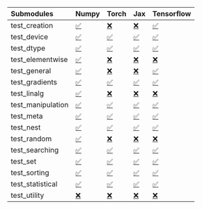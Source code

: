 | Submodules        | Numpy                                                                                                                           | Torch                                                                                                                           | Jax                                                                                                                             | Tensorflow                                                                                                                      |
|:------------------|:--------------------------------------------------------------------------------------------------------------------------------|:--------------------------------------------------------------------------------------------------------------------------------|:--------------------------------------------------------------------------------------------------------------------------------|:--------------------------------------------------------------------------------------------------------------------------------|
| test_creation     | <a href="https://github.com/unifyai/ivy/runs/8159143586?check_suite_focus=true" rel="noopener noreferrer" target="_blank">✅</a> | <a href="https://github.com/unifyai/ivy/runs/8159145602?check_suite_focus=true" rel="noopener noreferrer" target="_blank">❌</a> | <a href="https://github.com/unifyai/ivy/runs/8159147864?check_suite_focus=true" rel="noopener noreferrer" target="_blank">❌</a> | <a href="https://github.com/unifyai/ivy/runs/8159150001?check_suite_focus=true" rel="noopener noreferrer" target="_blank">✅</a> |
| test_device       | <a href="https://github.com/unifyai/ivy/runs/8159143708?check_suite_focus=true" rel="noopener noreferrer" target="_blank">✅</a> | <a href="https://github.com/unifyai/ivy/runs/8159145740?check_suite_focus=true" rel="noopener noreferrer" target="_blank">✅</a> | <a href="https://github.com/unifyai/ivy/runs/8159147978?check_suite_focus=true" rel="noopener noreferrer" target="_blank">✅</a> | <a href="https://github.com/unifyai/ivy/runs/8159150142?check_suite_focus=true" rel="noopener noreferrer" target="_blank">✅</a> |
| test_dtype        | <a href="https://github.com/unifyai/ivy/runs/8159143841?check_suite_focus=true" rel="noopener noreferrer" target="_blank">✅</a> | <a href="https://github.com/unifyai/ivy/runs/8159145870?check_suite_focus=true" rel="noopener noreferrer" target="_blank">✅</a> | <a href="https://github.com/unifyai/ivy/runs/8159148152?check_suite_focus=true" rel="noopener noreferrer" target="_blank">✅</a> | <a href="https://github.com/unifyai/ivy/runs/8159150242?check_suite_focus=true" rel="noopener noreferrer" target="_blank">✅</a> |
| test_elementwise  | <a href="https://github.com/unifyai/ivy/runs/8159143998?check_suite_focus=true" rel="noopener noreferrer" target="_blank">✅</a> | <a href="https://github.com/unifyai/ivy/runs/8159146066?check_suite_focus=true" rel="noopener noreferrer" target="_blank">❌</a> | <a href="https://github.com/unifyai/ivy/runs/8159148277?check_suite_focus=true" rel="noopener noreferrer" target="_blank">❌</a> | <a href="https://github.com/unifyai/ivy/runs/8159150382?check_suite_focus=true" rel="noopener noreferrer" target="_blank">❌</a> |
| test_general      | <a href="https://github.com/unifyai/ivy/runs/8159144146?check_suite_focus=true" rel="noopener noreferrer" target="_blank">✅</a> | <a href="https://github.com/unifyai/ivy/runs/8159146207?check_suite_focus=true" rel="noopener noreferrer" target="_blank">❌</a> | <a href="https://github.com/unifyai/ivy/runs/8159148402?check_suite_focus=true" rel="noopener noreferrer" target="_blank">❌</a> | <a href="https://github.com/unifyai/ivy/runs/8159150496?check_suite_focus=true" rel="noopener noreferrer" target="_blank">✅</a> |
| test_gradients    | <a href="https://github.com/unifyai/ivy/runs/8159144301?check_suite_focus=true" rel="noopener noreferrer" target="_blank">✅</a> | <a href="https://github.com/unifyai/ivy/runs/8159146394?check_suite_focus=true" rel="noopener noreferrer" target="_blank">✅</a> | <a href="https://github.com/unifyai/ivy/runs/8159148559?check_suite_focus=true" rel="noopener noreferrer" target="_blank">✅</a> | <a href="https://github.com/unifyai/ivy/runs/8159150635?check_suite_focus=true" rel="noopener noreferrer" target="_blank">✅</a> |
| test_linalg       | <a href="https://github.com/unifyai/ivy/runs/8159144427?check_suite_focus=true" rel="noopener noreferrer" target="_blank">✅</a> | <a href="https://github.com/unifyai/ivy/runs/8159146523?check_suite_focus=true" rel="noopener noreferrer" target="_blank">❌</a> | <a href="https://github.com/unifyai/ivy/runs/8159148683?check_suite_focus=true" rel="noopener noreferrer" target="_blank">❌</a> | <a href="https://github.com/unifyai/ivy/runs/8159150774?check_suite_focus=true" rel="noopener noreferrer" target="_blank">❌</a> |
| test_manipulation | <a href="https://github.com/unifyai/ivy/runs/8159144546?check_suite_focus=true" rel="noopener noreferrer" target="_blank">✅</a> | <a href="https://github.com/unifyai/ivy/runs/8159146664?check_suite_focus=true" rel="noopener noreferrer" target="_blank">✅</a> | <a href="https://github.com/unifyai/ivy/runs/8159148827?check_suite_focus=true" rel="noopener noreferrer" target="_blank">✅</a> | <a href="https://github.com/unifyai/ivy/runs/8159150901?check_suite_focus=true" rel="noopener noreferrer" target="_blank">✅</a> |
| test_meta         | <a href="https://github.com/unifyai/ivy/runs/8159144679?check_suite_focus=true" rel="noopener noreferrer" target="_blank">✅</a> | <a href="https://github.com/unifyai/ivy/runs/8159146793?check_suite_focus=true" rel="noopener noreferrer" target="_blank">✅</a> | <a href="https://github.com/unifyai/ivy/runs/8159148952?check_suite_focus=true" rel="noopener noreferrer" target="_blank">✅</a> | <a href="https://github.com/unifyai/ivy/runs/8159151006?check_suite_focus=true" rel="noopener noreferrer" target="_blank">✅</a> |
| test_nest         | <a href="https://github.com/unifyai/ivy/runs/8159144790?check_suite_focus=true" rel="noopener noreferrer" target="_blank">✅</a> | <a href="https://github.com/unifyai/ivy/runs/8159146925?check_suite_focus=true" rel="noopener noreferrer" target="_blank">✅</a> | <a href="https://github.com/unifyai/ivy/runs/8159149104?check_suite_focus=true" rel="noopener noreferrer" target="_blank">✅</a> | <a href="https://github.com/unifyai/ivy/runs/8159151132?check_suite_focus=true" rel="noopener noreferrer" target="_blank">✅</a> |
| test_random       | <a href="https://github.com/unifyai/ivy/runs/8159144931?check_suite_focus=true" rel="noopener noreferrer" target="_blank">✅</a> | <a href="https://github.com/unifyai/ivy/runs/8159147044?check_suite_focus=true" rel="noopener noreferrer" target="_blank">❌</a> | <a href="https://github.com/unifyai/ivy/runs/8159149266?check_suite_focus=true" rel="noopener noreferrer" target="_blank">❌</a> | <a href="https://github.com/unifyai/ivy/runs/8159151280?check_suite_focus=true" rel="noopener noreferrer" target="_blank">❌</a> |
| test_searching    | <a href="https://github.com/unifyai/ivy/runs/8159145047?check_suite_focus=true" rel="noopener noreferrer" target="_blank">✅</a> | <a href="https://github.com/unifyai/ivy/runs/8159147228?check_suite_focus=true" rel="noopener noreferrer" target="_blank">✅</a> | <a href="https://github.com/unifyai/ivy/runs/8159149390?check_suite_focus=true" rel="noopener noreferrer" target="_blank">✅</a> | <a href="https://github.com/unifyai/ivy/runs/8159151385?check_suite_focus=true" rel="noopener noreferrer" target="_blank">✅</a> |
| test_set          | <a href="https://github.com/unifyai/ivy/runs/8159145174?check_suite_focus=true" rel="noopener noreferrer" target="_blank">✅</a> | <a href="https://github.com/unifyai/ivy/runs/8159147432?check_suite_focus=true" rel="noopener noreferrer" target="_blank">✅</a> | <a href="https://github.com/unifyai/ivy/runs/8159149548?check_suite_focus=true" rel="noopener noreferrer" target="_blank">✅</a> | <a href="https://github.com/unifyai/ivy/runs/8159151493?check_suite_focus=true" rel="noopener noreferrer" target="_blank">✅</a> |
| test_sorting      | <a href="https://github.com/unifyai/ivy/runs/8159145273?check_suite_focus=true" rel="noopener noreferrer" target="_blank">✅</a> | <a href="https://github.com/unifyai/ivy/runs/8159147541?check_suite_focus=true" rel="noopener noreferrer" target="_blank">✅</a> | <a href="https://github.com/unifyai/ivy/runs/8159149669?check_suite_focus=true" rel="noopener noreferrer" target="_blank">✅</a> | <a href="https://github.com/unifyai/ivy/runs/8159151612?check_suite_focus=true" rel="noopener noreferrer" target="_blank">✅</a> |
| test_statistical  | <a href="https://github.com/unifyai/ivy/runs/8159145383?check_suite_focus=true" rel="noopener noreferrer" target="_blank">✅</a> | <a href="https://github.com/unifyai/ivy/runs/8159147645?check_suite_focus=true" rel="noopener noreferrer" target="_blank">✅</a> | <a href="https://github.com/unifyai/ivy/runs/8159149801?check_suite_focus=true" rel="noopener noreferrer" target="_blank">✅</a> | <a href="https://github.com/unifyai/ivy/runs/8159151752?check_suite_focus=true" rel="noopener noreferrer" target="_blank">✅</a> |
| test_utility      | <a href="https://github.com/unifyai/ivy/runs/8159145500?check_suite_focus=true" rel="noopener noreferrer" target="_blank">❌</a> | <a href="https://github.com/unifyai/ivy/runs/8159147750?check_suite_focus=true" rel="noopener noreferrer" target="_blank">❌</a> | <a href="https://github.com/unifyai/ivy/runs/8159149901?check_suite_focus=true" rel="noopener noreferrer" target="_blank">❌</a> | <a href="https://github.com/unifyai/ivy/runs/8159151886?check_suite_focus=true" rel="noopener noreferrer" target="_blank">❌</a> |